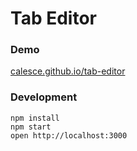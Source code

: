 Tab Editor
=====================

### Demo
[calesce.github.io/tab-editor](https://calesce.github.io/tab-editor)

### Development

```
npm install
npm start
open http://localhost:3000
```
